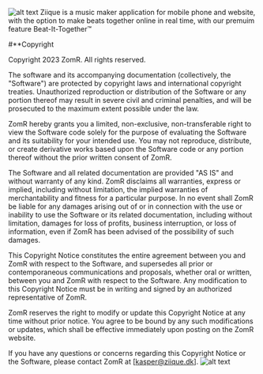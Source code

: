 ![alt text](https://ziique.dk/assets/ZiiQue-Logo.png)
Ziique is a music maker application for mobile phone and website, with the option to make beats together online in real time, with our premuim feature Beat-It-Together™

#**Copyright

Copyright 2023 ZomR. All rights reserved.

The software and its accompanying documentation (collectively, the "Software") are protected by copyright laws and international copyright treaties. Unauthorized reproduction or distribution of the Software or any portion thereof may result in severe civil and criminal penalties, and will be prosecuted to the maximum extent possible under the law.

ZomR hereby grants you a limited, non-exclusive, non-transferable right to view the Software code solely for the purpose of evaluating the Software and its suitability for your intended use. You may not reproduce, distribute, or create derivative works based upon the Software code or any portion thereof without the prior written consent of ZomR.

The Software and all related documentation are provided "AS IS" and without warranty of any kind. ZomR disclaims all warranties, express or implied, including without limitation, the implied warranties of merchantability and fitness for a particular purpose. In no event shall ZomR be liable for any damages arising out of or in connection with the use or inability to use the Software or its related documentation, including without limitation, damages for loss of profits, business interruption, or loss of information, even if ZomR has been advised of the possibility of such damages.

This Copyright Notice constitutes the entire agreement between you and ZomR with respect to the Software, and supersedes all prior or contemporaneous communications and proposals, whether oral or written, between you and ZomR with respect to the Software. Any modification to this Copyright Notice must be in writing and signed by an authorized representative of ZomR.

ZomR reserves the right to modify or update this Copyright Notice at any time without prior notice. You agree to be bound by any such modifications or updates, which shall be effective immediately upon posting on the ZomR website.

If you have any questions or concerns regarding this Copyright Notice or the Software, please contact ZomR at [kasper@ziique.dk].
![alt text](https://ziique.dk/assets/madebyzomr.png)
